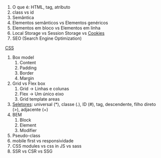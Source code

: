 1. O que é: HTML, tag, atributo
2. class vs id
3. Semântica
4. Elementos semânticos vs Elementos genéricos
5. Elementos em bloco vs Elementos em linha
6. Local Storage vs Session Storage vs [Cookies](https://miro.medium.com/v2/resize:fit:1200/1*HC1PWdue5ZofBEwOMEsBBA.png)
7. SEO (Search Engine Optimization)

[CSS](https://www.youtube.com/watch?v=S5_1aDUeDok&ab_channel=PeterElbaum)

1. Box model
   1. Content
   2. Padding
   3. Border
   4. Margin
2. Grid vs Flex box
   1. Grid -> Linhas e colunas
   2. Flex -> Um único eixo
   3. Grid template areas
3. [Seletores](https://www.freecodecamp.org/news/css-combinators-to-select-elements/#:~:text=The%20descendant%20combinator%20matches%20a,direct%20children%20of%20another%20element.): universal (*), classe (.), ID (#), tag, descendente, filho direto (>), adjacente (+)
4. BEM
   1. Block 
   2. Element
   3. Modifier
5. Pseudo-class
6. mobile first vs responsividade
7. CSS modules vs css in JS vs sass
8. SSR vs CSR vs SSG